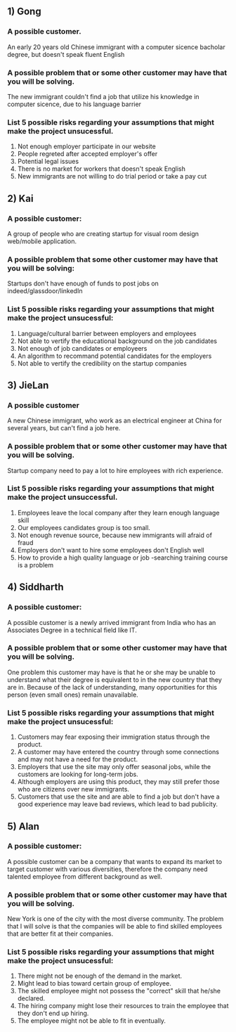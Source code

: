 ## 1) Gong
### A possible customer.
An early 20 years old Chinese immigrant with a computer sicence bacholar degree, but doesn't speak fluent English
### A possible problem that or some other customer may have that you will be solving.
The new immigrant couldn't find a job that utilize his knowledge in computer sicence, due to his language barrier
### List 5 possible risks regarding your assumptions that might make the project unsucessful.
1. Not enough employer participate in our website
1. People regreted after accepted employer's offer
1. Potential legal issues
1. There is no market for workers that doesn't speak English
1. New immigrants are not willing to do trial period or take a pay cut

## 2) Kai
### A possible customer:
A group of people who are creating startup for visual room design web/mobile application.
### A possible problem that some other customer may have that you will be solving:
Startups don't have enough of funds to post jobs on indeed/glassdoor/linkedIn
### List 5 possible risks regarding your assumptions that might make the project unsucessful:
1. Language/cultural barrier between employers and employees
1. Not able to vertify the educational background on the job candidates
1. Not enough of job candidates or employeers
1. An algorithm to recommand potential candidates for the employers
1. Not able to vertify the credibility on the startup companies

## 3) JieLan
### A possible customer
A new Chinese immigrant, who work as an electrical  engineer at China for several years, but can't find a job here.
### A possible problem that or some other customer may have that you will be solving.
Startup company need to pay a lot to hire employees with rich experience.
### List 5 possible risks regarding your assumptions that might make the project unsuccessful.
1. Employees leave the local company after they learn enough language skill
2. Our employees candidates group is too small.
3. Not enough revenue source, because new immigrants will afraid of fraud
4. Employers don't want to hire some employees don't English well
5. How to provide a high quality language or job -searching training course is a problem

## 4) Siddharth
### A possible customer:
A possible customer is a newly arrived immigrant from India who has an Associates Degree in a technical field like IT.
### A possible problem that or some other customer may have that you will be solving.
One problem this customer may have is that he or she may be unable to understand what their degree is equivalent to in the new country that they are in. Because of the lack of understanding, many opportunities for this person (even small ones) remain unavailable.
### List 5 possible risks regarding your assumptions that might make the project unsucessful:
1. Customers may fear exposing their immigration status through the product.
1. A customer may have entered the country through some connections and may not have a need for the product.
1. Employers that use the site may only offer seasonal jobs, while the customers are looking for long-term jobs.
1. Although employers are using this product, they may still prefer those who are citizens over new immigrants.
1. Customers that use the site and are able to find a job but don't have a good experience may leave bad reviews, which lead to bad publicity. 

## 5) Alan
### A possible customer:
A possible customer can be a company that wants to expand its market to target customer with various diversities, therefore the company need talented employee from different background as well.
### A possible problem that or some other customer may have that you will be solving.
New York is one of the city with the most diverse community. The problem that I will solve is that the companies will be able to find skilled employees that are better fit at their companies.
### List 5 possible risks regarding your assumptions that might make the project unsucessful:
1. There might not be enough of the demand in the market.
1. Might lead to bias toward certain group of employee.
1. The skilled employee might not possess the "correct" skill that he/she declared.
1. The hiring company might lose their resources to train the employee that they don't end up hiring.
1. The employee might not be able to fit in eventually.
